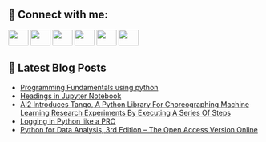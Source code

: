 ## 🔎 Connect with me:
[<img height="32" width="40" src="https://cdn.jsdelivr.net/npm/simple-icons@v5/icons/telegram.svg" />](https://t.me/bullbesh)
[<img height="32" width="40" src="https://cdn.jsdelivr.net/npm/simple-icons@v5/icons/vk.svg" />](https://vk.com/bullbesh)
[<img height="32" width="40" src="https://cdn.jsdelivr.net/npm/simple-icons@v5/icons/twitter.svg" />](https://twitter.com/bullbesh1)
[<img height="32" width="40" src="https://cdn.jsdelivr.net/npm/simple-icons@v5/icons/instagram.svg" />](https://www.instagram.com/bullbesh)
[<img height="32" width="40" src="https://cdn.jsdelivr.net/npm/simple-icons@v5/icons/reddit.svg" />](https://www.reddit.com/user/bullbesh)
[<img height="32" width="40" src="https://cdn.jsdelivr.net/npm/simple-icons@v5/icons/youtube.svg" />](https://www.youtube.com/channel/UCtfjRs6uzgq5mfm8S06WTcg)

## 📕 Latest Blog Posts
<!-- BLOG-POST-LIST:START -->
- [Programming Fundamentals using python](https://www.reddit.com/r/Python/comments/vq0fc2/programming_fundamentals_using_python/)
- [Headings in Jupyter Notebook](https://www.reddit.com/r/Python/comments/vq0al9/headings_in_jupyter_notebook/)
- [AI2 Introduces Tango, A Python Library For Choreographing Machine Learning Research Experiments By Executing A Series Of Steps](https://www.reddit.com/r/Python/comments/vpxbsm/ai2_introduces_tango_a_python_library_for/)
- [Logging in Python like a PRO](https://www.reddit.com/r/Python/comments/vpwf78/logging_in_python_like_a_pro/)
- [Python for Data Analysis, 3rd Edition – The Open Access Version Online](https://www.reddit.com/r/Python/comments/vpvdz6/python_for_data_analysis_3rd_edition_the_open/)
<!-- BLOG-POST-LIST:END -->
